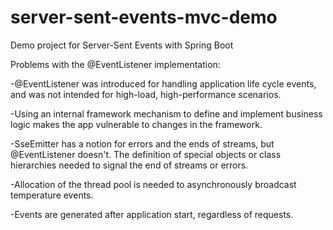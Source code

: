 # server-sent-events-mvc-demo
Demo project for Server-Sent Events with Spring Boot


Problems with the @EventListener implementation:

-@EventListener was introduced for handling application life cycle events, and was not intended for high-load, high-performance scenarios.

-Using an internal framework mechanism to define and implement business logic makes the app vulnerable to changes in the framework.

-SseEmitter has a notion for errors and the ends of streams, but @EventListener doesn't. The definition of special objects or class hierarchies needed to signal the end of streams or errors.

-Allocation of the thread pool is needed to asynchronously broadcast temperature events.

-Events are generated after application start, regardless of requests.
